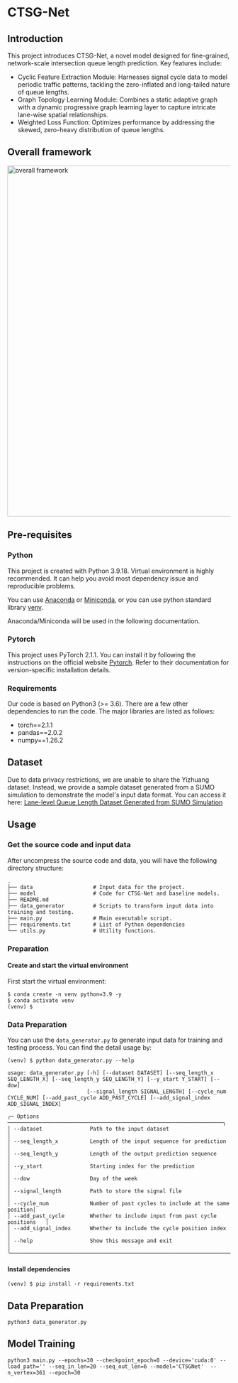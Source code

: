 # CTSG-Net
## Introduction
This project introduces CTSG-Net, a novel model designed for fine-grained, network-scale intersection queue length prediction. Key features include:
- Cyclic Feature Extraction Module: Harnesses signal cycle data to model periodic traffic patterns, tackling the zero-inflated and long-tailed nature of queue lengths.
- Graph Topology Learning Module: Combines a static adaptive graph with a dynamic progressive graph learning layer to capture intricate lane-wise spatial relationships.
- Weighted Loss Function: Optimizes performance by addressing the skewed, zero-heavy distribution of queue lengths.

## Overall framework
<img width="790" alt="overall framework" src="https://github.com/user-attachments/assets/9810013a-d44b-43e6-b48f-989867655d3a" />

## Pre-requisites
### Python

This project is created with Python 3.9.18. Virtual environment is highly recommended. It can help you avoid
most dependency issue and reproducible problems.

You can use [Anaconda](https://docs.anaconda.com/anaconda/install/index.html)
or [Miniconda](https://docs.conda.io/en/latest/miniconda.html), or you can use python
standard library [venv](https://docs.python.org/3.8/library/venv.html).

Anaconda/Miniconda will be used in the following documentation.
### Pytorch
This project uses PyTorch 2.1.1. You can install it by following the instructions on the official website [Pytorch](https://pytorch.org). Refer to their documentation for version-specific installation details.
### Requirements
Our code is based on Python3 (>= 3.6). There are a few other dependencies to run the code. The major libraries are listed as follows:

- torch==2.1.1
- pandas==2.0.2
- numpy==1.26.2

## Dataset
Due to data privacy restrictions, we are unable to share the Yizhuang dataset. Instead, we provide a sample dataset generated from a SUMO simulation to demonstrate the model's input data format. You can access it here: [Lane-level Queue Length Dataset Generated from SUMO Simulation](https://github.com/cherryh2021/Lane-level-queue-length-data-in-SUMO-simulation.git)

## Usage

### Get the source code and input data

After uncompress the source code and data, you will have the following directory structure:

```plain
.
├── data                   # Input data for the project.
├── model                  # Code for CTSG-Net and baseline models.
├── README.md
├── data_generator         # Scripts to transform input data into training and testing.
├── main.py                # Main executable script.
├── requirements.txt       # List of Python dependencies
└── utils.py               # Utility functions.
```

### Preparation

#### Create and start the virtual environment

First start the virtual environment:

```shell
$ conda create -n venv python=3.9 -y
$ conda activate venv
(venv) $
```
### Data Preparation

You can use the `data_generator.py` to generate input data for training and testing process. You can find the detail usage by:

```shell
(venv) $ python data_generator.py --help
                                                                                
usage: data_generator.py [-h] [--dataset DATASET] [--seq_length_x SEQ_LENGTH_X] [--seq_length_y SEQ_LENGTH_Y] [--y_start Y_START] [--dow]
                         [--signal_length SIGNAL_LENGTH] [--cycle_num CYCLE_NUM] [--add_past_cycle ADD_PAST_CYCLE] [--add_signal_index ADD_SIGNAL_INDEX]

╭─ Options ────────────────────────────────────────────────────────────────────╮
│ --dataset               Path to the input dataset                            │
│ --seq_length_x          Length of the input sequence for prediction          │
│ --seq_length_y          Length of the output prediction sequence             │
│ --y_start               Starting index for the prediction                    │
│ --dow                   Day of the week                                      │
│ --signal_length         Path to store the signal file                        │
│ --cycle_num             Number of past cycles to include at the same position│
│ --add_past_cycle        Whether to include input from past cycle positions   │
│ --add_signal_index      Whether to include the cycle position index          │
│ --help                  Show this message and exit                           │
╰──────────────────────────────────────────────────────────────────────────────╯
```
#### Install dependencies

```shell
(venv) $ pip install -r requirements.txt
```

## Data Preparation
`python3 data_generator.py`

## Model Training
`python3 main.py --epochs=30 --checkpoint_epoch=0 --device='cuda:0' --load_path='' --seq_in_len=20 --seq_out_len=6 --model='CTSGNet'  --n_vertex=361 --epoch=30`
